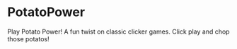 # PotatoPower
Play Potato Power! A fun twist on classic clicker games. Click play and chop those potatos!
